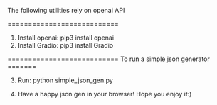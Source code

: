 The following utilities rely on openai API

===========================

1. Install openai: pip3 install openai
2. Install Gradio: pip3 install Gradio



=========================== To run a simple json generator =======

3. Run: 
        python simple_json_gen.py

4. Have a happy json gen in your browser! Hope you enjoy it:)


